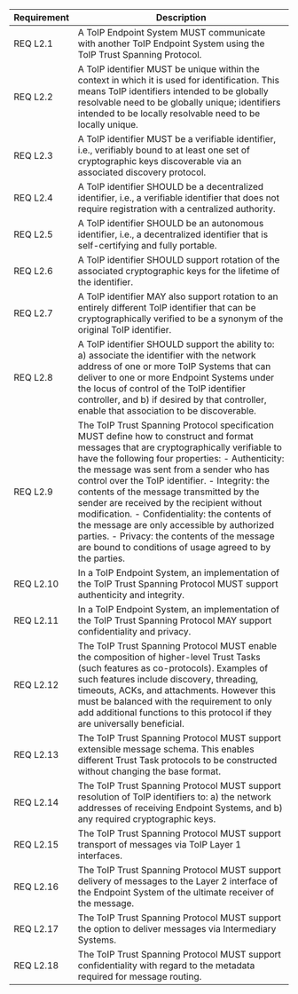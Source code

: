 | Requirement | Description                                                                                                                                                                                                                                                                                                                                                                                                                                                                                                                                                                                  |
| ----------- | -------------------------------------------------------------------------------------------------------------------------------------------------------------------------------------------------------------------------------------------------------------------------------------------------------------------------------------------------------------------------------------------------------------------------------------------------------------------------------------------------------------------------------------------------------------------------------------------- |
| REQ L2.1    | A ToIP Endpoint System MUST communicate with another ToIP Endpoint System using the ToIP Trust Spanning Protocol.                                                                                                                                                                                                                                                                                                                                                                                                                                                                            |
| REQ L2.2    | A ToIP identifier MUST be unique within the context in which it is used for identification. This means ToIP identifiers intended to be globally resolvable need to be globally unique; identifiers intended to be locally resolvable need to be locally unique.                                                                                                                                                                                                                                                                                                                              |
| REQ L2.3    | A ToIP identifier MUST be a verifiable identifier, i.e., verifiably bound to at least one set of cryptographic keys discoverable via an associated discovery protocol.                                                                                                                                                                                                                                                                                                                                                                                                                       |
| REQ L2.4    | A ToIP identifier SHOULD be a decentralized identifier, i.e., a verifiable identifier that does not require registration with a centralized authority.                                                                                                                                                                                                                                                                                                                                                                                                                                       |
| REQ L2.5    | A ToIP identifier SHOULD be an autonomous identifier, i.e., a decentralized identifier that is self-certifying and fully portable.                                                                                                                                                                                                                                                                                                                                                                                                                                                           |
| REQ L2.6    | A ToIP identifier SHOULD support rotation of the associated cryptographic keys for the lifetime of the identifier.                                                                                                                                                                                                                                                                                                                                                                                                                                                                           |
| REQ L2.7    | A ToIP identifier MAY also support rotation to an entirely different ToIP identifier that can be cryptographically verified to be a synonym of the original ToIP identifier.                                                                                                                                                                                                                                                                                                                                                                                                                 |
| REQ L2.8    | A ToIP identifier SHOULD support the ability to: a) associate the identifier with the network address of one or more ToIP Systems that can deliver to one or more Endpoint Systems under the locus of control of the ToIP identifier controller, and b) if desired by that controller, enable that association to be discoverable.                                                                                                                                                                                                                                                           |
| REQ L2.9    | The ToIP Trust Spanning Protocol specification MUST define how to construct and format messages that are cryptographically verifiable to have the following four properties: - Authenticity: the message was sent from a sender who has control over the ToIP identifier. - Integrity: the contents of the message transmitted by the sender are received by the recipient without modification. - Confidentiality: the contents of the message are only accessible by authorized parties. - Privacy: the contents of the message are bound to conditions of usage agreed to by the parties. |
| REQ L2.10   | In a ToIP Endpoint System, an implementation of the ToIP Trust Spanning Protocol MUST support authenticity and integrity.                                                                                                                                                                                                                                                                                                                                                                                                                                                                    |
| REQ L2.11   | In a ToIP Endpoint System, an implementation of the ToIP Trust Spanning Protocol MAY support confidentiality and privacy.                                                                                                                                                                                                                                                                                                                                                                                                                                                                    |
| REQ L2.12   | The ToIP Trust Spanning Protocol MUST enable the composition of higher-level Trust Tasks (such features as co-protocols). Examples of such features include discovery, threading, timeouts, ACKs, and attachments. However this must be balanced with the requirement to only add additional functions to this protocol if they are universally beneficial.                                                                                                                                                                                                                                  |
| REQ L2.13   | The ToIP Trust Spanning Protocol MUST support extensible message schema. This enables different Trust Task protocols to be constructed without changing the base format.                                                                                                                                                                                                                                                                                                                                                                                                                     |
| REQ L2.14   | The ToIP Trust Spanning Protocol MUST support resolution of ToIP identifiers to: a) the network addresses of receiving Endpoint Systems, and b) any required cryptographic keys.                                                                                                                                                                                                                                                                                                                                                                                                             |
| REQ L2.15   | The ToIP Trust Spanning Protocol MUST support transport of messages via ToIP Layer 1 interfaces.                                                                                                                                                                                                                                                                                                                                                                                                                                                                                             |
| REQ L2.16   | The ToIP Trust Spanning Protocol MUST support delivery of messages to the Layer 2 interface of the Endpoint System of the ultimate receiver of the message.                                                                                                                                                                                                                                                                                                                                                                                                                                  |
| REQ L2.17   | The ToIP Trust Spanning Protocol MUST support the option to deliver messages via Intermediary Systems.                                                                                                                                                                                                                                                                                                                                                                                                                                                                                       |
| REQ L2.18   | The ToIP Trust Spanning Protocol MUST support confidentiality with regard to the metadata required for message routing.                                                                                                                                                                                                                                                                                                                                                                                                                                                                      |
